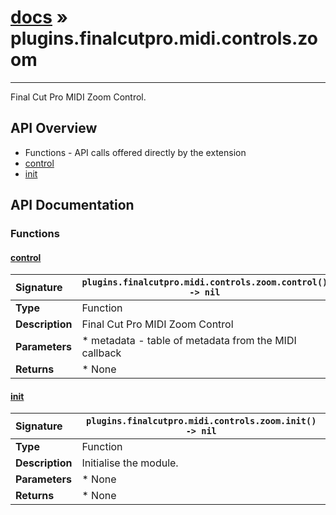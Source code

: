 # [docs](index.md) » plugins.finalcutpro.midi.controls.zoom
---

Final Cut Pro MIDI Zoom Control.

## API Overview
* Functions - API calls offered directly by the extension
 * [control](#control)
 * [init](#init)

## API Documentation

### Functions

#### [control](#control)
| <span style="float: left;">**Signature**</span> | <span style="float: left;">`plugins.finalcutpro.midi.controls.zoom.control() -> nil` </span>                                                          |
| -----------------------------------------------------|---------------------------------------------------------------------------------------------------------|
| **Type**                                             | Function                                                                                         |
| **Description**                                      | Final Cut Pro MIDI Zoom Control                                                                                         |
| **Parameters**                                       |  * metadata - table of metadata from the MIDI callback                                       |
| **Returns**                                          |  * None                                                |

#### [init](#init)
| <span style="float: left;">**Signature**</span> | <span style="float: left;">`plugins.finalcutpro.midi.controls.zoom.init() -> nil` </span>                                                          |
| -----------------------------------------------------|---------------------------------------------------------------------------------------------------------|
| **Type**                                             | Function                                                                                         |
| **Description**                                      | Initialise the module.                                                                                         |
| **Parameters**                                       |  * None                                       |
| **Returns**                                          |  * None                                                |

